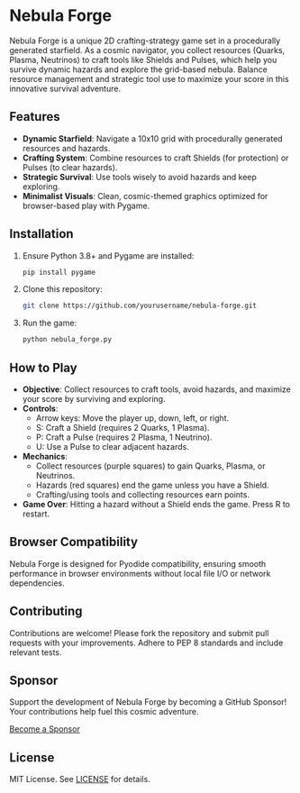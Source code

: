 # Nebula Forge

Nebula Forge is a unique 2D crafting-strategy game set in a procedurally generated starfield. As a cosmic navigator, you collect resources (Quarks, Plasma, Neutrinos) to craft tools like Shields and Pulses, which help you survive dynamic hazards and explore the grid-based nebula. Balance resource management and strategic tool use to maximize your score in this innovative survival adventure.

## Features
- **Dynamic Starfield**: Navigate a 10x10 grid with procedurally generated resources and hazards.
- **Crafting System**: Combine resources to craft Shields (for protection) or Pulses (to clear hazards).
- **Strategic Survival**: Use tools wisely to avoid hazards and keep exploring.
- **Minimalist Visuals**: Clean, cosmic-themed graphics optimized for browser-based play with Pygame.

## Installation
1. Ensure Python 3.8+ and Pygame are installed:
   ```bash
   pip install pygame
   ```
2. Clone this repository:
   ```bash
   git clone https://github.com/yourusername/nebula-forge.git
   ```
3. Run the game:
   ```bash
   python nebula_forge.py
   ```

## How to Play
- **Objective**: Collect resources to craft tools, avoid hazards, and maximize your score by surviving and exploring.
- **Controls**:
  - Arrow keys: Move the player up, down, left, or right.
  - S: Craft a Shield (requires 2 Quarks, 1 Plasma).
  - P: Craft a Pulse (requires 2 Plasma, 1 Neutrino).
  - U: Use a Pulse to clear adjacent hazards.
- **Mechanics**:
  - Collect resources (purple squares) to gain Quarks, Plasma, or Neutrinos.
  - Hazards (red squares) end the game unless you have a Shield.
  - Crafting/using tools and collecting resources earn points.
- **Game Over**: Hitting a hazard without a Shield ends the game. Press R to restart.

## Browser Compatibility
Nebula Forge is designed for Pyodide compatibility, ensuring smooth performance in browser environments without local file I/O or network dependencies.

## Contributing
Contributions are welcome! Please fork the repository and submit pull requests with your improvements. Adhere to PEP 8 standards and include relevant tests.

## Sponsor
Support the development of Nebula Forge by becoming a GitHub Sponsor! Your contributions help fuel this cosmic adventure.

[Become a Sponsor](https://github.com/sponsors/dieylinusm)

## License
MIT License. See [LICENSE](LICENSE) for details.
